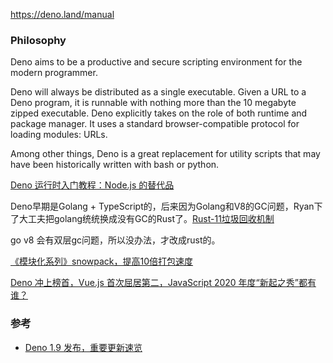 https://deno.land/manual

### Philosophy

Deno aims to be a productive and secure scripting environment for the modern programmer.

Deno will always be distributed as a single executable. Given a URL to a Deno program, it is runnable with nothing more than the 10 megabyte zipped executable. Deno explicitly takes on the role of both runtime and package manager. It uses a standard browser-compatible protocol for loading modules: URLs.

Among other things, Deno is a great replacement for utility scripts that may have been historically written with bash or python.



[Deno 运行时入门教程：Node.js 的替代品](http://www.ruanyifeng.com/blog/2020/01/deno-intro.html)

Deno早期是Golang + TypeScript的，后来因为Golang和V8的GC问题，Ryan下了大工夫把golang统统换成没有GC的Rust了。[Rust-11垃圾回收机制](https://blog.csdn.net/tianlangstudio/article/details/100971001)

go v8 会有双层gc问题，所以没办法，才改成rust的。

[《模块化系列》snowpack，提高10倍打包速度](https://zhuanlan.zhihu.com/p/108222057)

[Deno 冲上榜首，Vue.js 首次屈居第二，JavaScript 2020 年度“新起之秀”都有谁？](https://blog.csdn.net/csdnnews/article/details/112778182)



### 参考

- [Deno 1.9 发布，重要更新速览](https://mp.weixin.qq.com/s/69s5mg7hzrhH-98UYahbsQ)